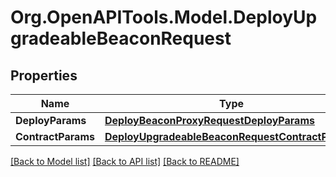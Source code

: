 # Org.OpenAPITools.Model.DeployUpgradeableBeaconRequest

## Properties

Name | Type | Description | Notes
------------ | ------------- | ------------- | -------------
**DeployParams** | [**DeployBeaconProxyRequestDeployParams**](DeployBeaconProxyRequestDeployParams.md) |  | 
**ContractParams** | [**DeployUpgradeableBeaconRequestContractParams**](DeployUpgradeableBeaconRequestContractParams.md) |  | 

[[Back to Model list]](../README.md#documentation-for-models) [[Back to API list]](../README.md#documentation-for-api-endpoints) [[Back to README]](../README.md)

